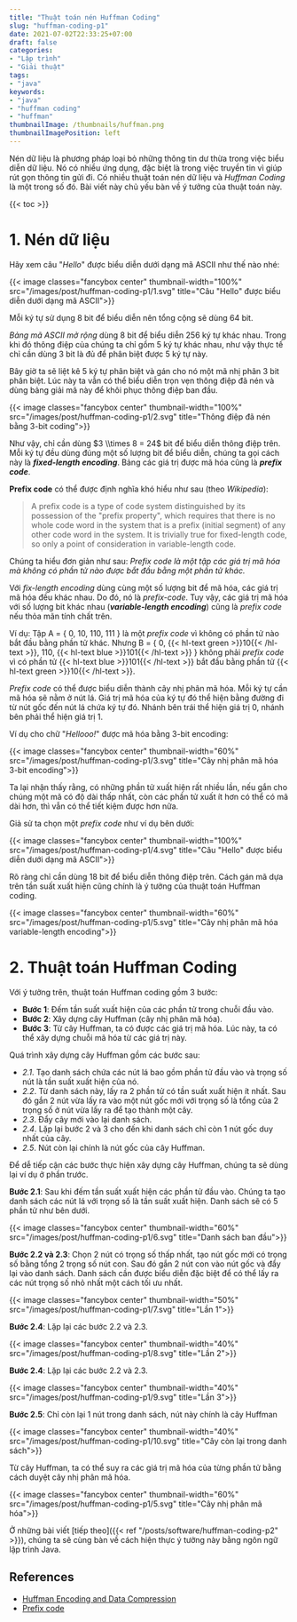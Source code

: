 ```yaml
---
title: "Thuật toán nén Huffman Coding"
slug: "huffman-coding-p1"
date: 2021-07-02T22:33:25+07:00
draft: false
categories:
- "Lập trình"
- "Giải thuật"
tags:
- "java"
keywords:
- "java"
- "huffman coding"
- "huffman"
thumbnailImage: /thumbnails/huffman.png
thumbnailImagePosition: left
---
```


Nén dữ liệu là phương pháp loại bỏ những thông tin dư thừa trong việc biểu diễn dữ liệu. Nó có nhiều ứng dụng, đặc biệt là trong việc truyền tin vì giúp rút gọn thông tin gửi đi. Có nhiều thuật toán nén dữ liệu và *Huffman Coding* là một trong số đó. Bài viết này chủ yếu bàn về ý tưởng của thuật toán này.

<!--more-->

{{< toc >}}

# 1. Nén dữ liệu

Hãy xem câu "*Hello*" được biểu diễn dưới dạng mã ASCII như thế nào nhé:

{{< image classes="fancybox center" thumbnail-width="100%" src="/images/post/huffman-coding-p1/1.svg" title="Câu \"Hello\" được biểu diễn dưới dạng mã ASCII">}}

Mỗi ký tự sử dụng 8 bit để biểu diễn nên tổng cộng sẽ dùng 64 bit.

*Bảng mã ASCII mở rộng* dùng 8 bit để biểu diễn 256 ký tự khác nhau. Trong khi đó thông điệp của chúng ta chỉ gồm 5 ký tự khác nhau, như vậy thực tế chỉ cần dùng 3 bit là đủ để phân biệt được 5 ký tự này.

Bây giờ ta sẽ liệt kê 5 ký tự phân biệt và gán cho nó một mã nhị phân 3 bit phân biệt. Lúc này ta vẫn có thể biểu diễn trọn vẹn thông điệp đã nén và dùng bảng giải mã này để khôi phục thông điệp ban đầu.

{{< image classes="fancybox center" thumbnail-width="100%" src="/images/post/huffman-coding-p1/2.svg" title="Thông điệp đã nén bằng 3-bit coding">}}

Như vậy, chỉ cần dùng $3 \\times 8 = 24$ bit để biểu diễn thông điệp trên. Mỗi ký tự đều dùng đúng một số lượng bit để biểu diễn, chúng ta gọi cách này là **<i>fixed-length encoding</i>**. Bảng các giá trị được mã hóa cũng là **<i>prefix code</i>**.

**Prefix code** có thể được định nghĩa khó hiểu như sau (theo *Wikipedia*):

> A prefix code is a type of code system distinguished by its possession of the "prefix property", which requires that there is no whole code word in the system that is a prefix (initial segment) of any other code word in the system. It is trivially true for fixed-length code, so only a point of consideration in variable-length code.

Chúng ta hiểu đơn giản như sau: *Prefix code là một tập các giá trị mã hóa mà không có phần tử nào được bắt đầu bằng một phần tử khác.*

Với *fix-length encoding* dùng cùng một số lượng bit để mã hóa, các giá trị mã hóa đều khác nhau. Do đó, nó là *prefix-code*. Tuy vậy, các giá trị mã hóa với số lượng bit khác nhau (**<i>variable-length encoding</i>**) cũng là *prefix code* nếu thỏa mãn tính chất trên.

Ví dụ: Tập A = { 0, 10, 110, 111 } là một *prefix code* vì không có phần tử nào bắt đầu bằng phần tử khác. Nhưng B = { 0, {{< hl-text green >}}10{{< /hl-text >}}, 110, {{< hl-text blue >}}101{{< /hl-text >}} } không phải *prefix code* vì có phần tử {{< hl-text blue >}}101{{< /hl-text >}} bắt đầu bằng phần tử {{< hl-text green >}}10{{< /hl-text >}}.

*Prefix code* có thể được biểu diễn thành cây nhị phân mã hóa. Mỗi ký tự cần mã hóa sẽ nằm ở nút lá. Giá trị mã hóa của ký tự đó thể hiện bằng đường đi từ nút gốc đến nút lá chứa ký tự đó. Nhánh bên trái thể hiện giá trị 0, nhánh bên phải thể hiện giá trị 1. 

Ví dụ cho chữ "*Hellooo!*" được mã hóa bằng 3-bit encoding:

{{< image classes="fancybox center" thumbnail-width="60%" src="/images/post/huffman-coding-p1/3.svg" title="Cây nhị phân mã hóa 3-bit encoding">}}

Ta lại nhận thấy rằng, có những phần tử xuất hiện rất nhiều lần, nếu gắn cho chúng một mã có độ dài thấp nhất, còn các phần tử xuất ít hơn có thể có mã dài hơn, thì vẫn có thể tiết kiệm được hơn nữa.

Giả sử ta chọn một *prefix code* như ví dụ bên dưới:

{{< image classes="fancybox center" thumbnail-width="100%" src="/images/post/huffman-coding-p1/4.svg" title="Câu \"Hello\" được biểu diễn dưới dạng mã ASCII">}}

Rõ ràng chỉ cần dùng 18 bit để biểu diễn thông điệp trên. Cách gán mã dựa trên tần suất xuất hiện cũng chính là ý tưởng của thuật toán Huffman coding.

{{< image classes="fancybox center" thumbnail-width="60%" src="/images/post/huffman-coding-p1/5.svg" title="Cây nhị phân mã hóa variable-length encoding">}}


# 2. Thuật toán Huffman Coding

Với ý tưởng trên, thuật toán Huffman coding gồm 3 bước:

- **Bước 1**: Đếm tần suất xuất hiện của các phần tử trong chuỗi đầu vào.
- **Bước 2**: Xây dựng cây Huffman (cây nhị phân mã hóa).
- **Bước 3**: Từ cây Huffman, ta có được các giá trị mã hóa. Lúc này, ta có thể xây dựng chuỗi mã hóa từ các giá trị này.

Quá trình xây dựng cây Huffman gồm các bước sau:

- *2.1*. Tạo danh sách chứa các nút lá bao gồm phần tử đầu vào và trọng số nút là tần suất xuất hiện của nó.
- *2.2*. Từ danh sách này, lấy ra 2 phần tử có tần suất xuất hiện ít nhất. Sau đó gắn 2 nút vừa lấy ra vào một nút gốc mới với trọng số là tổng của 2 trọng số ở nút vừa lấy ra để tạo thành một cây.
- *2.3*. Đẩy cây mới vào lại danh sách.
- *2.4*. Lặp lại bước 2 và 3 cho đến khi danh sách chỉ còn 1 nút gốc duy nhất của cây.
- *2.5*. Nút còn lại chính là nút gốc của cây Huffman.

Để dễ tiếp cận các bước thực hiện xây dựng cây Huffman, chúng ta sẽ dùng lại ví dụ ở phần trước.

**Bước 2.1**: Sau khi đếm tần suất xuất hiện các phần tử đầu vào. Chúng ta tạo danh sách các nút lá với trọng số là tần suất xuất hiện. Danh sách sẽ có 5 phần tử như bên dưới.

{{< image classes="fancybox center" thumbnail-width="60%" src="/images/post/huffman-coding-p1/6.svg" title="Danh sách ban đầu">}}

**Bước 2.2 và 2.3**: Chọn 2 nút có trọng số thấp nhất, tạo nút gốc mới có trọng số bằng tổng 2 trọng số nút con. Sau đó gắn 2 nút con vào nút gốc và đẩy lại vào danh sách. Danh sách cần được biểu diễn đặc biệt để có thể lấy ra các nút trọng số nhỏ nhất một cách tối ưu nhất.

{{< image classes="fancybox center" thumbnail-width="50%" src="/images/post/huffman-coding-p1/7.svg" title="Lần 1">}}

**Bước 2.4**: Lặp lại các bước 2.2 và 2.3.

{{< image classes="fancybox center" thumbnail-width="40%" src="/images/post/huffman-coding-p1/8.svg" title="Lần 2">}}

**Bước 2.4**: Lặp lại các bước 2.2 và 2.3.

{{< image classes="fancybox center" thumbnail-width="40%" src="/images/post/huffman-coding-p1/9.svg" title="Lần 3">}}

**Bước 2.5**: Chỉ còn lại 1 nút trong danh sách, nút này chính là cây Huffman

{{< image classes="fancybox center" thumbnail-width="40%" src="/images/post/huffman-coding-p1/10.svg" title="Cây còn lại trong danh sách">}}

Từ cây Huffman, ta có thể suy ra các giá trị mã hóa của từng phần tử bằng cách duyệt cây nhị phân mã hóa.

{{< image classes="fancybox center" thumbnail-width="60%" src="/images/post/huffman-coding-p1/5.svg" title="Cây nhị phân mã hóa">}}

Ở những bài viết [tiếp theo]({{< ref "/posts/software/huffman-coding-p2" >}}), chúng ta sẽ cùng bàn về cách hiện thực ý tưởng này bằng ngôn ngữ lập trình Java.

## References

- [Huffman Encoding and Data Compression](https://web.stanford.edu/class/archive/cs/cs106x/cs106x.1192/resources/minibrowser2/huffman-encoding-supplement.pdf)
- [Prefix code](https://en.wikipedia.org/wiki/Prefix_code)


